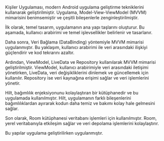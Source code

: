 Kişiler Uygulaması, modern Android uygulama geliştirme tekniklerini kullanarak geliştirilmiştir. Uygulama, Model-View-ViewModel (MVVM) mimarisini benimsemiştir ve çeşitli bileşenlerle zenginleştirilmiştir.

İlk olarak, temel tasarım, uygulamanın ana yapı taşlarını oluşturur. Bu aşamada, kullanıcı arabirimi ve temel işlevsellikler belirlenir ve tasarlanır.

Daha sonra, Veri Bağlama (DataBinding) yöntemiyle MVVM mimarisi uygulanmıştır. Bu yaklaşım, kullanıcı arabirimi ile veri arasındaki ilişkiyi güçlendirir ve kod tekrarını azaltır.

Ardından, ViewModel, LiveData ve Repository kullanılarak MVVM mimarisi geliştirilmiştir. ViewModel, kullanıcı arabirimiyle veri arasındaki iletişimi yönetirken, LiveData, veri değişikliklerini dinlemek ve güncellemek için kullanılır. Repository ise veri kaynağına erişimi sağlar ve veri işlemlerini yönetir.

Hilt, bağımlılık enjeksiyonunu kolaylaştıran bir kütüphanedir ve bu uygulamada kullanılmıştır. Hilt, uygulamanın farklı bileşenlerini bağımlılıklardan ayırarak kodun daha temiz ve bakımı kolay hale gelmesini sağlar.

Son olarak, Room kütüphanesi veritabanı işlemleri için kullanılmıştır. Room, yerel veritabanıyla etkileşim sağlar ve veri depolama işlemlerini kolaylaştırır.

Bu yapılar uygulama geliştirilirken uygulanmıştır.
